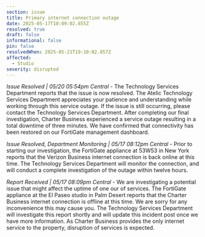 ```yaml
---
section: issue
title: Primary internet connection outage
date: 2025-05-17T10:09:02.855Z
resolved: true
draft: false
informational: false
pin: false
resolvedWhen: 2025-05-21T19:10:02.857Z
affected:
  - Studio
severity: disrupted
---
```

*Issue Resolved | 05/20 05:54pm Central* - The Technology Services Department reports that the issue is now resolved. The Atelic Technology Services Department appreciates your patience and understanding while working through this service outage. If the issue is still occurring, please contact the Technology Services Department. After completing our final investigation, Charter Business experienced a service outage resulting in a total downtime of three minutes. We have confirmed that connectivity has been restored on our FortiGate management dashboard.

*Issue Resolved, Department Monitoring | 05/17 08:12pm Central* - Prior to starting our investigation, the FortiGate appliance at 53W53 in New York reports that the Verizon Business internet connection is back online at this time. The Technology Services Department will monitor the connection, and will conduct a complete investigation of the outage within twelve hours.

*Report Received | 05/17 08:09pm Central* - We are investigating a potential issue that might affect the uptime of one our of services. The FortiGate appliance at the El Paseo studio in Palm Desert reports that the Charter Business internet connection is offline at this time. We are sorry for any inconvenience this may cause you. The Technology Services Department will investigate this report shortly and will update this incident post once we have more information. As Charter Business provides the only internet service to the property, disruption of services is expected.